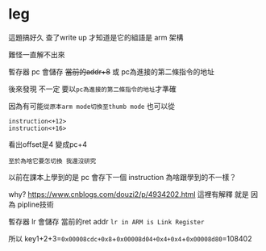 # leg
這題搞好久 查了write up 才知道是它的組語是 arm 架構

難怪一直解不出來

暫存器 pc 會儲存 ~~當前的addr+8~~ 或 pc為進接的第二條指令的地址

後來發現 不一定 要以`pc為進接的第二條指令的地址`才準確

因為有可能`從原本arm mode切換至thumb mode` 也可以從
```
instruction<+12>
instruction<+16>
```
看出offset是4  變成pc+4

`至於為啥它要怎切換 我還沒研究`

以前在課本上學到的是 pc 會存下一個 instruction 為啥跟學到的不一樣？

why? https://www.cnblogs.com/douzi2/p/4934202.html  這裡有解釋 就是 因為 pipline技術

暫存器 lr 會儲存 當前的ret addr `lr in ARM is Link Register`



所以 key1+2+3=`0x00008cdc+0x8`+`0x00008d04+0x4+0x4`+`0x00008d80`=108402
